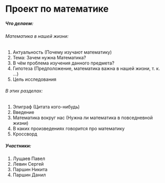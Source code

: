 # Проект по математике

##### Что делаем:

###### Математика в нашей жизни:
1) Актуальность (Почему изучают математику)
2) Тема: Зачем нужна Математика?
3) В чём проблема изучения данного предмета?
4) Гипотеза (Предположение, математика важна в нашей жизни, т. к. ...)
5) Цель исследования

###### В этих разделах:
1) Эпиграф (Цитата кого-нибудь)
2) Введение
3) Математика вокруг нас (Нужна ли математика в повседневной жизни)
4) В каких произведениях говорится про математику
5) Кроссворд

##### Участники: 
1) Лущаев Павел
2) Левин Сергей
3) Паршин Никита
4) Паршин Данил

